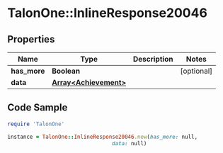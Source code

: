 # TalonOne::InlineResponse20046

## Properties

Name | Type | Description | Notes
------------ | ------------- | ------------- | -------------
**has_more** | **Boolean** |  | [optional] 
**data** | [**Array&lt;Achievement&gt;**](Achievement.md) |  | 

## Code Sample

```ruby
require 'TalonOne'

instance = TalonOne::InlineResponse20046.new(has_more: null,
                                 data: null)
```


